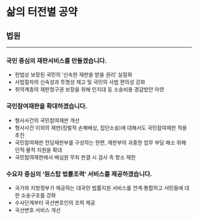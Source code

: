 # 삶의 터전별 공약

## 법원

***

### 국민 중심의 재판서비스를 만들겠습니다.
- 헌법상 보장된 국민의 ‘신속한 재판을 받을 권리’ 실질화
- 사법절차의 신속성과 투명성 제고 및 국민의 사법 편의성 강화
- 취약계층의 재판청구권 보장을 위해 인지대 등 소송비용 경감방안 마련

### 국민참여재판을 확대하겠습니다.
- 형사사건의 국민참여재판 개선
- 형사사건 이외의 재판(징벌적 손해배상, 집단소송)에 대해서도 국민참여재판 적용 추진
- 국민참여재판 전담재판부를 구성하는 한편, 재판부의 과중한 업무 부담 해소 위해 인적·물적 지원을 확대
- 국민참여재판에서 배심원 무죄 판결 시 검사 측 항소 제한

### 수요자 중심의 ‘원스탑 법률조력’ 서비스를 제공하겠습니다.
- 국가와 지방정부가 제공하는 대국민 법률지원 서비스를 연계·통합하고 서민들에 대한 소송구조를 강화
- 수사단계부터 국선변호인의 조력 제공
- 국선변호 서비스 개선
 